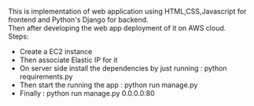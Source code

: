 This is implementation of web application using HTML,CSS,Javascript for frontend and Python's Django for backend.<br>
Then after developing the web app deployment of it on AWS cloud.<br>
Steps:
<ul>
  <li> Create a EC2 instance </li>
  <li> Then associate Elastic IP for it </li>
  <li> On server side install the dependencies by just running : python requirements.py </li>
  <li> Then start the running the app : python run manage.py </li>
  <li> Finally : python run manage.py 0.0.0.0:80 </li>
</ul>

